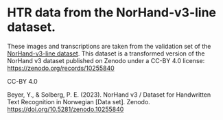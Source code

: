 # HTR data from the NorHand-v3-line dataset.

These images and transcriptions are taken from the validation set of the [NorHand-v3-line dataset](https://huggingface.co/datasets/Teklia/NorHand-v3-line).
This dataset is a transformed version of the NorHand v3 dataset published on Zenodo under a CC-BY 4.0 license: https://zenodo.org/records/10255840

CC-BY 4.0

Beyer, Y., & Solberg, P. E. (2023). NorHand v3 / Dataset for Handwritten Text Recognition in Norwegian [Data set]. Zenodo. https://doi.org/10.5281/zenodo.10255840
